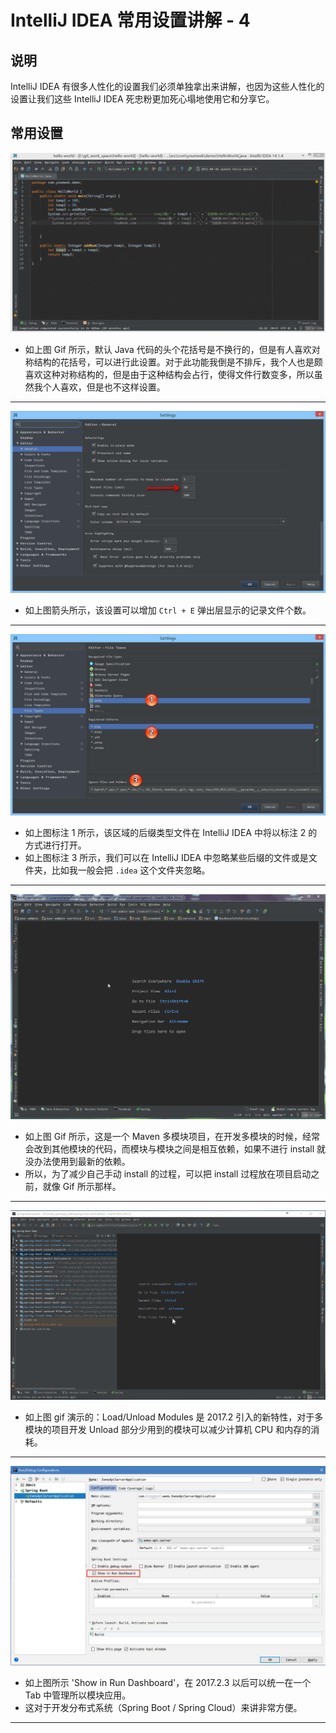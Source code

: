 # IntelliJ IDEA 常用设置讲解 - 4

## 说明

IntelliJ IDEA 有很多人性化的设置我们必须单独拿出来讲解，也因为这些人性化的设置让我们这些 IntelliJ IDEA 死忠粉更加死心塌地使用它和分享它。

## 常用设置

![常用设置](./images/xxvi-a-settings-introduce-17.gif)

- 如上图 Gif 所示，默认 Java 代码的头个花括号是不换行的，但是有人喜欢对称结构的花括号，可以进行此设置。对于此功能我倒是不排斥，我个人也是颇喜欢这种对称结构的，但是由于这种结构会占行，使得文件行数变多，所以虽然我个人喜欢，但是也不这样设置。

----------------------------------------------------------------------------

![常用设置](./images/xxvi-a-settings-introduce-21.jpg)

- 如上图箭头所示，该设置可以增加 `Ctrl + E` 弹出层显示的记录文件个数。

----------------------------------------------------------------------------

![常用设置](./images/xxvi-a-settings-introduce-23.jpg)

- 如上图标注 1 所示，该区域的后缀类型文件在 IntelliJ IDEA 中将以标注 2 的方式进行打开。
- 如上图标注 3 所示，我们可以在 IntelliJ IDEA 中忽略某些后缀的文件或是文件夹，比如我一般会把 `.idea` 这个文件夹忽略。

----------------------------------------------------------------------------

![常用设置](./images/xxvi-a-settings-introduce-41.gif)

- 如上图 Gif 所示，这是一个 Maven 多模块项目，在开发多模块的时候，经常会改到其他模块的代码，而模块与模块之间是相互依赖，如果不进行 install 就没办法使用到最新的依赖。
- 所以，为了减少自己手动 install 的过程，可以把 install 过程放在项目启动之前，就像 Gif 所示那样。

----------------------------------------------------------------------------

![常用设置](./images/xxvi-a-settings-introduce-44.gif)

- 如上图 gif 演示的：Load/Unload Modules 是 2017.2 引入的新特性，对于多模块的项目开发 Unload 部分少用到的模块可以减少计算机 CPU 和内存的消耗。

----------------------------------------------------------------------------

![2017 新特性](./images/xxvi-a-settings-introduce-45.jpg)

- 如上图所示 'Show in Run Dashboard'，在 2017.2.3 以后可以统一在一个 Tab 中管理所以模块应用。
- 这对于开发分布式系统（Spring Boot / Spring Cloud）来讲非常方便。

----------------------------------------------------------------------------










































